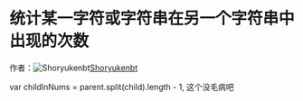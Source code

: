 # 统计某一字符或字符串在另一个字符串中出现的次数

作者：![Shoryukenbt](https://avatars.githubusercontent.com/u/46930861?s=80&u=5201ecfed6b3d7d44f9aa240fea4e4415b89795e&v=4)[Shoryukenbt](https://github/Shoryukenbt)

var childInNums = parent.split(child).length - 1, 这个没毛病吧

